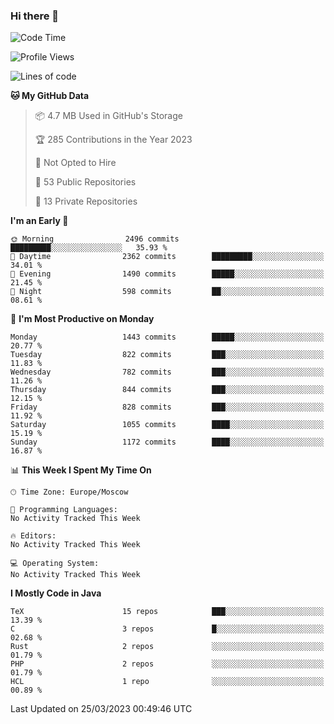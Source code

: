 ### Hi there 👋

<!--
**SemenMartynov/SemenMartynov** is a ✨ _special_ ✨ repository because its `README.md` (this file) appears on your GitHub profile.

Here are some ideas to get you started:

- 🔭 I’m currently working on ...
- 🌱 I’m currently learning ...
- 👯 I’m looking to collaborate on ...
- 🤔 I’m looking for help with ...
- 💬 Ask me about ...
- 📫 How to reach me: ...
- 😄 Pronouns: ...
- ⚡ Fun fact: ...
-->

<!--START_SECTION:waka-->
![Code Time](http://img.shields.io/badge/Code%20Time-0%20secs-blue)

![Profile Views](http://img.shields.io/badge/Profile%20Views-79-blue)

![Lines of code](https://img.shields.io/badge/From%20Hello%20World%20I%27ve%20Written-6.8%20million%20lines%20of%20code-blue)

**🐱 My GitHub Data** 

> 📦 4.7 MB Used in GitHub's Storage 
 > 
> 🏆 285 Contributions in the Year 2023
 > 
> 🚫 Not Opted to Hire
 > 
> 📜 53 Public Repositories 
 > 
> 🔑 13 Private Repositories 
 > 
**I'm an Early 🐤** 

```text
🌞 Morning                2496 commits        █████████░░░░░░░░░░░░░░░░   35.93 % 
🌆 Daytime                2362 commits        █████████░░░░░░░░░░░░░░░░   34.01 % 
🌃 Evening                1490 commits        █████░░░░░░░░░░░░░░░░░░░░   21.45 % 
🌙 Night                  598 commits         ██░░░░░░░░░░░░░░░░░░░░░░░   08.61 % 
```
📅 **I'm Most Productive on Monday** 

```text
Monday                   1443 commits        █████░░░░░░░░░░░░░░░░░░░░   20.77 % 
Tuesday                  822 commits         ███░░░░░░░░░░░░░░░░░░░░░░   11.83 % 
Wednesday                782 commits         ███░░░░░░░░░░░░░░░░░░░░░░   11.26 % 
Thursday                 844 commits         ███░░░░░░░░░░░░░░░░░░░░░░   12.15 % 
Friday                   828 commits         ███░░░░░░░░░░░░░░░░░░░░░░   11.92 % 
Saturday                 1055 commits        ████░░░░░░░░░░░░░░░░░░░░░   15.19 % 
Sunday                   1172 commits        ████░░░░░░░░░░░░░░░░░░░░░   16.87 % 
```


📊 **This Week I Spent My Time On** 

```text
🕑︎ Time Zone: Europe/Moscow

💬 Programming Languages: 
No Activity Tracked This Week

🔥 Editors: 
No Activity Tracked This Week

💻 Operating System: 
No Activity Tracked This Week
```

**I Mostly Code in Java** 

```text
TeX                      15 repos            ███░░░░░░░░░░░░░░░░░░░░░░   13.39 % 
C                        3 repos             █░░░░░░░░░░░░░░░░░░░░░░░░   02.68 % 
Rust                     2 repos             ░░░░░░░░░░░░░░░░░░░░░░░░░   01.79 % 
PHP                      2 repos             ░░░░░░░░░░░░░░░░░░░░░░░░░   01.79 % 
HCL                      1 repo              ░░░░░░░░░░░░░░░░░░░░░░░░░   00.89 % 
```




 Last Updated on 25/03/2023 00:49:46 UTC
<!--END_SECTION:waka-->